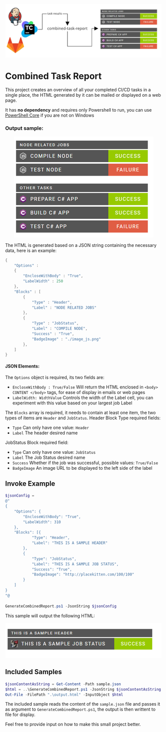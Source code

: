 
<img src="./headerImage.jpg">

# Combined Task Report
This project creates an overview of all your completed CI/CD tasks in a single place, the HTML generated by it can  be mailed or displayed on a web page.

It has **no dependency** and requires only Powershell to run, you can use  [PowerShell Core](https://github.com/PowerShell/PowerShell) if you are not on Windows

### Output sample:

<p align="center">
  <img src="./img.png">
</p>

The HTML is generated based on a JSON string containing the necessary data, here is an example:

```powershell
{
    "Options" :
    {
        "EncloseWithBody" : "True",
        "LabelWidth" : 250
    },
    "Blocks" : [
        {
            "Type" : "Header",
            "Label" : "NODE RELATED JOBS"
        },
        {
            "Type" : "JobStatus",
            "Label" : "COMPILE NODE",
            "Success" : "True",
            "BadgeImage" : "./image_js.png"
        },
    ]
}
```

#### JSON Elements:

The ```Options``` object is required, its two fields are:
- ```EncloseWithBody : True/False``` Will return the HTML enclosed in ```<body> CONTENT </body>``` tags, for ease of display in emails or web pages
- ```LabelWidth: WidthValue``` Controls the width of the Label cell, you can experiment with this value based on your largest job Label

The ```Blocks``` array is required, it needs to contain at least one item, the two types of items are ```Header``` and ```JobStatus```.
Header Block Type required fields:
- ```Type``` Can only have one value: ```Header```
- ```Label``` The header desired name

JobStatus Block required field:
- ```Type``` Can only have one value: ```JobStatus```
- ```Label``` The Job Status desired name
- ```Success``` Whether if the job was successful, possible values: ```True/False``` 
- ```BadgeImage``` An image URL to be displayed to the left side of the label


## Invoke Example
```powershell
$jsonConfig =
@"
{
	"Options": {
		"EncloseWithBody": "True",
		"LabelWidth": 310
	},
	"Blocks": [{
			"Type": "Header",
			"Label": "THIS IS A SAMPLE HEADER"
		},
		{
			"Type": "JobStatus",
			"Label": "THIS IS A SAMPLE JOB STATUS",
			"Success": "True",
			"BadgeImage": "http://placekitten.com/100/100"
		}
	]
}
"@

GenerateCombinedReport.ps1 -JsonString $jsonConfig
```
This sample will output the following HTML:
<p align="center">
  <img src="./sample.png">
</p>

## Included Samples
```powershell
$jsonContentAsString = Get-Content -Path sample.json
$html = ..\GenerateCombinedReport.ps1 -JsonString $jsonContentAsString
Out-File -FilePath ".\output.html" -InputObject $html
```

The included sample reads the content of the ```sample.json``` file and passes it as argument to ```GenerateCombinedReport.ps1```, the output is then writtent to file for display.

Feel free to provide input on how to make this small project better.